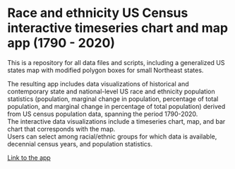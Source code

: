 # Race and ethnicity US Census interactive timeseries chart and map app (1790 - 2020)
This is a repository for all data files and scripts, including a generalized US states map with modified polygon boxes for small Northeast states.

The resulting app includes data visualizations of historical and contemporary state and national-level US race and ethnicity population statistics (population, marginal change in population, percentage of total population, and marginal change in percentage of total population) derived from US census population data, spanning the period 1790-2020.  
The interactive data visualizations include a timeseries chart, map, and bar chart that corresponds with the map.  
Users can select among racial/ethnic groups for which data is available, decennial census years, and population statistics.

[Link to the app](https://c100.shinyapps.io/census_race_ethnicity_pop_timeseries_map/)